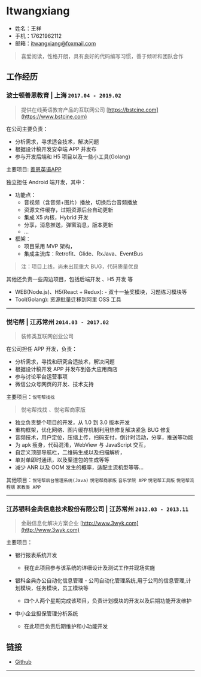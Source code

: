 # Itwangxiang

- 姓名：王祥
- 手机：17621962112
- 邮箱：itwangxiang@foxmail.com

> 喜爱阅读，性格开朗，具有良好的代码编写习惯，善于倾听和团队合作

## 工作经历

### 波士顿善恩教育 | 上海 `2017.04 - 2019.02`

> 提供在线英语教育产品的互联网公司 [https://bstcine.com](https://www.bstcine.com)

在公司主要负责：

- 分析需求，寻求适合技术，解决问题
- 根据设计稿开发安卓端 APP 并发布
- 参与开发后端和 H5 项目以及一些小工具(Golang)

主要项目: [善恩英语APP](https://a.app.qq.com/o/simple.jsp?pkgname=com.bstcine.course)

独立担任 Android 端开发，其中：

- 功能点：
  - 音视频（含音频+图片）播放，切换后台音频播放
  - 资源文件缓存，过期资源后台自动更新
  - 集成 X5 内核，Hybrid 开发
  - 分享，消息推送，弹窗消息，版本更新
  - ...
- 框架：
  - 项目采用 MVP 架构，
  - 集成主流库：Retrofit、Glide、RxJava、EventBus

> 注：项目上线，尚未出现重大 BUG，代码质量优良

其他还负责一些周边项目，包括后端开发 、H5 开发 等

- WEB(Node.js)、H5(React + Redux): - 双十一抽奖模块，习题练习模块等
- Tool(Golang): 资源批量迁移到阿里 OSS 工具

---

### 悦宅帮 | 江苏常州 `2014.03 - 2017.02`

> 装修类互联网创业公司

在公司担任 APP 开发，负责：

- 分析需求，寻找和研究合适技术，解决问题
- 根据设计稿开发 APP 并发布到各大应用商店
- 参与讨论平台运营事项
- 微信公众号网页的开发、技术支持

主要项目：`悦宅帮找找`

> 悦宅帮找找 、悦宅帮商家版

- 独立负责整个项目的开发，从 1.0 到 3.0 版本开发
- 重构框架，优化网络、图片缓存机制利用热修复解决紧急 BUG 修复
- 音频技术，用户定位，压缩上传，扫码支付，倒计时活动，分享，推送等功能
- 为 apk 瘦身，代码混淆，WebView 与 JavaScript 交互，
- 自定义顶部导航栏，二维码生成以及扫描解析，
- 单对单即时通讯，以及渠道包的生成等等
- 减少 ANR 以及 OOM 发生的概率，适配主流机型等等...

其他项目：`悦宅帮后台管理系统(Java)` `悦宅帮商家版` `音乐学院 APP` `悦宅帮工具版` `悦宅帮流程版` `家教类 APP`

---

### 江苏银科金典信息技术股份有限公司 | 江苏常州 `2012.03 - 2013.11`

> 金融信息化解决方案企业 [http://www.3wyk.com](http://www.3wyk.com)

主要项目：

- 银行报表系统开发 
  - 我在此项目参与该系统的详细设计及测试工作并现场实施

- 银科金典办公自动化信息管理 - 公司自动化管理系统,用于公司的信息管理,计划模块，任务模块，员工模块等

  - 四个人两个星期完成该项目，负责计划模块的开发以及后期功能开发维护

- 中小企业担保管理分析系统

  - 在此项目负责后期维护和小功能开发

## 链接

- [Github](https://github.com/itwangxiang)

---